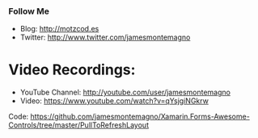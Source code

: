 ### Follow Me
* Blog: http://motzcod.es
* Twitter: http://www.twitter.com/jamesmontemagno

# Video Recordings:
* YouTube Channel: http://youtube.com/user/jamesmontemagno
* Video: https://www.youtube.com/watch?v=qYsjgiNGkrw

Code: https://github.com/jamesmontemagno/Xamarin.Forms-Awesome-Controls/tree/master/PullToRefreshLayout

